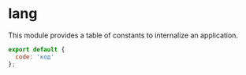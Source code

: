 # lang

This module provides a table of constants to internalize an application.

```js
export default {
  code: 'код'
};
```

